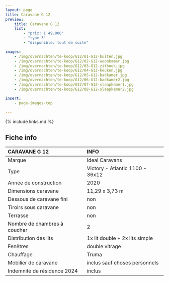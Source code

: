 ```yaml
---
layout: page
title: Caravane G 12
preview:
    title: Caravane G 12
    list:
        - "prix: € 49.000"
        - "type 3"
        - "disponible: tout de suite"

images:
    - /img/overnachten/te-koop/G12/01-G12-buiten.jpg
    - /img/overnachten/te-koop/G12/02-G12-woonkamer.jpg
    - /img/overnachten/te-koop/G12/03-G12-zithoek.jpg
    - /img/overnachten/te-koop/G12/04-G12-keuken.jpg
    - /img/overnachten/te-koop/G12/05-G12-badkamer.jpg
    - /img/overnachten/te-koop/G12/06-G12-badkamer2.jpg
    - /img/overnachten/te-koop/G12/07-G12-slaapkamer1.jpg
    - /img/overnachten/te-koop/G12/08-G12-slaapkamer2.jpg

insert:
    - page-images-top

---
```


{% include links.md %}


## Fiche info

CARAVANE G 12               | INFO        |
:---------------------------|:------------|
Marque                      |Ideal Caravans
Type                        |Victory - Atlantic 1100 - 36x12
Année de construction       |2020
Dimensions caravane         |11,29 x 3,73 m
Dessous de caravane fini    |non
Tiroirs sous caravane       |non
Terrasse                    |non
Nombre de chambres à coucher|2
Distribution des lits       |1x lit double + 2x lits simple
Fenêtres                    |double vitrage
Chauffage                   |Truma
Mobilier de caravane        |inclus sauf choses personnels
Indemnité de résidence 2024 |inclus
